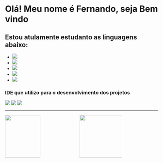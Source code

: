 <h1>Olá! Meu nome é Fernando, seja Bem vindo</h1>
<section>
    <h2>Estou atulamente estudanto as linguagens abaixo:</h2>
    <ul>
        <li><img src="https://img.shields.io/badge/Kotlin-0095D5?&style=for-the-badge&logo=kotlin&logoColor=white"></li>
        <li><img src="https://img.shields.io/badge/Java-ED8B00?style=for-the-badge&logo=openjdk&logoColor=white"</li>
        <li><img src="https://img.shields.io/badge/HTML5-E34F26?style=for-the-badge&logo=html5&logoColor=white"></li>
        <li><img src="https://img.shields.io/badge/CSS3-1572B6?style=for-the-badge&logo=css3&logoColor=white"></li>
        <li><img src="https://img.shields.io/badge/JavaScript-F7DF1E?style=for-the-badge&logo=javascript&logoColor=black"></li>
    </ul>
</section>
<section>
    <h3>IDE que utilizo para o desenvolvimento dos projetos</h3>
    <img src="https://img.shields.io/badge/IntelliJ_IDEA-000000.svg?style=for-the-badge&logo=intellij-idea&logoColor=white"> 
    <img src="https://img.shields.io/badge/Visual_Studio_Code-0078D4?style=for-the-badge&logo=visual%20studio%20code&logoColor=white"> 
    <img src="https://img.shields.io/badge/Android_Studio-3DDC84?style=for-the-badge&logo=android-studio&logoColor=white">
</section>
<hr>
<article>
    <a href="https://beacons.ai/FernandoDev15">
    <img height="140em" width="48%"  src="https://github-readme-stats.vercel.app/api?username=FernandoDev15&show_icons=true&theme=merko&include_all_commits=true&count_private=true"/>
    <img height="140em" width-min="45%" src="https://github-readme-stats.vercel.app/api/top-langs/?username=FernandoDev15&layout=compact&langs_count=16&theme=merko"/>
</article>

